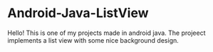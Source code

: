 # Android-Java-ListView
Hello!
This is one of my projects made in android java. The projeect implements a list view with some nice background design.
